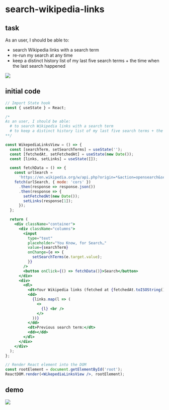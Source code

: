 # search-wikipedia-links

## task

As an user, I should be able to:

- search Wikipedia links with a search term
- re-run my search at any time
- keep a distinct history list of my last five search terms + the time when the last search happened

![](https://codesignal.s3.amazonaws.com/uploads/1639800404400/Screen_Shot_2021-12-17_at_8.06.25_PM.png)

## initial code

```jsx
// Import State hook
const { useState } = React;

/*
As an user, I should be able:
  # to search Wikipedia links with a search term
  # to keep a distinct history list of my last five search terms + the time when the last search happened
**/

const WikepediaLinksView = () => {
  const [searchTerm, setSearchTerms] = useState('');
  const [fetchedAt, setFetchedAt] = useState(new Date());
  const [links, setLinks] = useState([]);

  const fetchData = () => {
    const urlSearch =
      'https://en.wikipedia.org/w/api.php?origin=*&action=opensearch&search=' + searchTerm;
    fetch(urlSearch, { mode: 'cors' })
      .then(response => response.json())
      .then(response => {
        setFetchedAt(new Date());
        setLinks(response[1]);
      });
  };

  return (
    <div className="container">
      <div className="columns">
        <input
          type="text"
          placeholder="You Know, for Search…"
          value={searchTerm}
          onChange={e => {
            setSearchTerms(e.target.value);
          }}
        />
        <button onClick={() => fetchData()}>Search</button>
      </div>
      <div>
        <dl>
          <dt>Your Wikipedia links (fetched at {fetchedAt.toISOString()}):</dt>
          <dd>
            {links.map(l => (
              <>
                {l} <br />
              </>
            ))}
          </dd>
          <dt>Previous search term:</dt>
          <dd></dd>
        </dl>
      </div>
    </div>
  );
};

// Render React element into the DOM
const rootElement = document.getElementById('root');
ReactDOM.render(<WikepediaLinksView />, rootElement);
```

## demo

[![](https://res.cloudinary.com/dzsjwgjii/image/upload/v1650409253/wikilinks.png)](https://search-wikipedia-links.vercel.app/)
